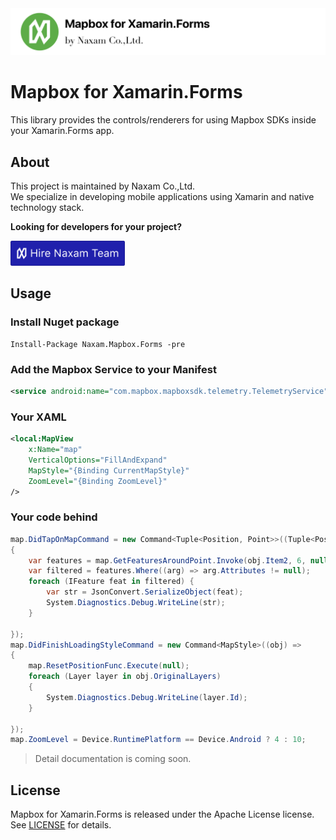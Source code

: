 <img src="./art/repo_header.png" alt="Mapbox for Xamarin.Forms" width="800" />

# Mapbox for Xamarin.Forms
This library provides the controls/renderers for using Mapbox SDKs inside your Xamarin.Forms app.

## About
This project is maintained by Naxam Co.,Ltd.<br>
We specialize in developing mobile applications using Xamarin and native technology stack.<br>

**Looking for developers for your project?**<br>

<a href="mailto:tuyen@naxam.net"> 
<img src="https://github.com/NAXAM/naxam.github.io/blob/master/assets/img/hire_button.png?raw=true" height="40"></a> <br>

## Usage

### Install Nuget package

```
Install-Package Naxam.Mapbox.Forms -pre
```

### Add the Mapbox Service to your Manifest
```xml
<service android:name="com.mapbox.mapboxsdk.telemetry.TelemetryService" />
```

### Your XAML
```xml
<local:MapView 
    x:Name="map" 
    VerticalOptions="FillAndExpand" 
    MapStyle="{Binding CurrentMapStyle}" 
    ZoomLevel="{Binding ZoomLevel}"
/>
```

### Your code behind

```c#
map.DidTapOnMapCommand = new Command<Tuple<Position, Point>>((Tuple<Position, Point> obj) =>
{
    var features = map.GetFeaturesAroundPoint.Invoke(obj.Item2, 6, null);
    var filtered = features.Where((arg) => arg.Attributes != null);
    foreach (IFeature feat in filtered) {
        var str = JsonConvert.SerializeObject(feat);
        System.Diagnostics.Debug.WriteLine(str);
    }

});
map.DidFinishLoadingStyleCommand = new Command<MapStyle>((obj) =>
{
    map.ResetPositionFunc.Execute(null);
    foreach (Layer layer in obj.OriginalLayers)
    {
        System.Diagnostics.Debug.WriteLine(layer.Id);
    }

});
map.ZoomLevel = Device.RuntimePlatform == Device.Android ? 4 : 10;
```

> Detail documentation is coming soon.

## License

Mapbox for Xamarin.Forms is released under the Apache License license.
See [LICENSE](./LICENSE) for details.
